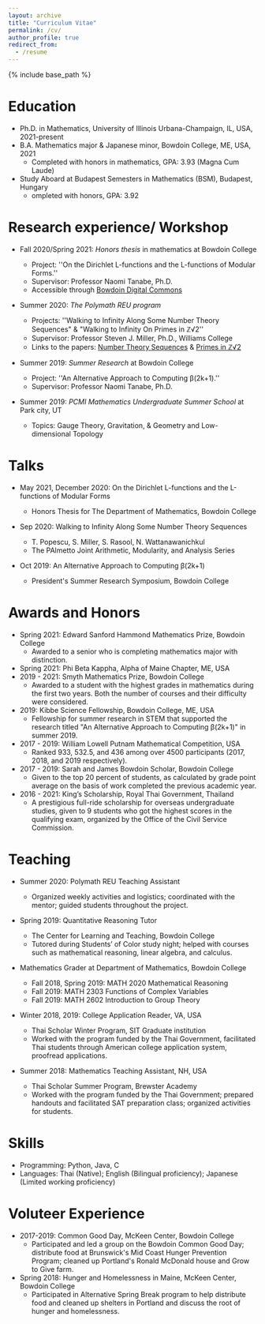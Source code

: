 ```yaml
---
layout: archive
title: "Curriculum Vitae"
permalink: /cv/
author_profile: true
redirect_from:
  - /resume
---
```


{% include base_path %}

Education
======
* Ph.D. in Mathematics, University of Illinois Urbana-Champaign, IL, USA, 2021-present
* B.A. Mathematics major & Japanese minor, Bowdoin College, ME, USA, 2021
  * Completed with honors in mathematics, GPA: 3.93 (Magna Cum Laude)
* Study Aboard at Budapest Semesters in Mathematics (BSM), Budapest, Hungary
  * ompleted with honors,  GPA: 3.92


Research experience/ Workshop 
======

* Fall 2020/Spring 2021: _Honors thesis_ in mathematics at Bowdoin College
  * Project: ''On the Dirichlet L-functions and the L-functions of Modular Forms.''
  * Supervisor: Professor Naomi Tanabe, Ph.D. 
  * Accessible through [Bowdoin Digital Commons](https://digitalcommons.bowdoin.edu/honorsprojects/266/)

* Summer 2020: _The Polymath REU program_
  * Projects: ''Walking to Infinity Along Some Number Theory Sequences" & "Walking to Infinity On Primes in &#8484;&radic;2''
  * Supervisor: Professor Steven J.  Miller, Ph.D., Williams College
  * Links to the papers: [Number Theory Sequences](https://arxiv.org/abs/2010.14932) & [Primes in &#8484;&radic;2](https://arxiv.org/abs/2011.07386)

* Summer 2019: _Summer Research_ at Bowdoin College
  * Project: ''An Alternative Approach to Computing &beta;(2k+1).''
  * Supervisor: Professor Naomi Tanabe, Ph.D. 

* Summer 2019: _PCMI Mathematics Undergraduate Summer School_ at Park city, UT 
  * Topics: Gauge Theory, Gravitation, & Geometry and Low-dimensional Topology

<!--- Publications
======
  <ul>{% for post in site.publications %}
    {% include archive-single-cv.html %}
  {% endfor %}</ul> -->
  
Talks
======

* May 2021, December 2020: On the Dirichlet L-functions and the L-functions of Modular Forms
  * Honors Thesis for The Department of Mathematics, Bowdoin College

* Sep 2020: Walking to Infinity Along Some Number Theory Sequences
  * T. Popescu, S. Miller, S. Rasool, N. Wattanawanichkul
  * The PAlmetto Joint Arithmetic, Modularity, and Analysis Series
  
* Oct 2019: An Alternative Approach to Computing &beta;(2k+1) 
  * President's Summer Research Symposium, Bowdoin College

Awards and Honors 
====== 

* Spring 2021: Edward Sanford Hammond Mathematics Prize, Bowdoin College
  * Awarded to a senior who is completing mathematics major with distinction.
* Spring 2021: Phi Beta Kappha, Alpha of Maine Chapter, ME, USA
* 2019 - 2021: Smyth Mathematics Prize, Bowdoin College 
  * Awarded to a student with the highest grades in mathematics during the first two years. Both the number of courses and their difficulty were considered.
* 2019: Kibbe Science Fellowship, Bowdoin College, ME, USA
  * Fellowship for summer research in STEM that supported the research titled "An Alternative Approach to Computing  &beta;(2k+1)" in summer 2019.
* 2017 - 2019: William Lowell Putnam Mathematical Competition, USA
  * Ranked 933, 532.5, and 436 among over 4500 participants (2017, 2018, and 2019 respectively).
* 2017 - 2019: Sarah and James Bowdoin Scholar, Bowdoin College 
  * Given to the top 20 percent of students, as calculated by grade point average on the basis of work completed the previous academic year.
* 2016 - 2021: King’s Scholarship, Royal Thai Government, Thailand
  * A prestigious full-ride scholarship for overseas undergraduate studies, given to 9 students who got the highest scores in the qualifying exam, organized by the Office of the Civil Service Commission.

  
Teaching
======
  
* Summer 2020: Polymath REU Teaching Assistant
  * Organized weekly activities and logistics; coordinated with the mentor; guided students throughout the project.
  
* Spring 2019: Quantitative Reasoning Tutor
  * The Center for Learning and Teaching, Bowdoin College
  * Tutored during Students’ of Color study night; helped with courses such as mathematical reasoning, linear algebra, and calculus.
  
* Mathematics Grader at Department of Mathematics, Bowdoin College
  * Fall 2018, Spring 2019: MATH 2020 Mathematical Reasoning
  * Fall 2019: MATH 2303 Functions of Complex Variables
  * Fall 2019: MATH 2602 Introduction to Group Theory

* Winter 2018, 2019: College Application Reader, VA, USA
  * Thai Scholar Winter Program, SIT Graduate institution
  * Worked with the program funded by the Thai Government, facilitated Thai students through American college application system, proofread applications.

* Summer 2018: Mathematics Teaching Assistant, NH, USA
  * Thai Scholar Summer Program, Brewster Academy
  * Worked with the program funded by the Thai Government; prepared handouts and facilitated SAT preparation class; organized activities for students.


 
Skills
======
* Programming: Python, Java, C
* Languages: Thai (Native); English (Bilingual proficiency); Japanese (Limited working proficiency)
  
  
Voluteer Experience
======
* 2017-2019: Common Good Day, McKeen Center, Bowdoin College
  * Participated and led a group on the Bowdoin Common Good Day; distribute food at Brunswick's Mid Coast Hunger Prevention Program; cleaned up Portland's Ronald McDonald house and Grow to Give farm.
* Spring 2018: Hunger and Homelessness in Maine, McKeen Center, Bowdoin College
  * Participated in Alternative Spring Break program to help distribute food and cleaned up shelters in Portland and discuss the root of hunger and homelessness.
